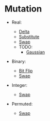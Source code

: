 # Mutation

* Real:
  - [Delta](real/delta_mutation.rs)
  - [Substitute](real/random_resetting_mutation)
  - [Swap](./swap_mutation.rs)
  - TODO:
    - [Gaussian](real/gaussian_mutation.rs)

* Binary:
  - [Bit Flip](./bit_swap_mutation)
  - [Swap](./swap_mutation.rs)

* Integer:
  - [Swap](./swap_mutation.rs)

* Permuted:
  - [Swap](./swap_mutation.rs)

